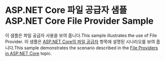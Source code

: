 # <a name="aspnet-core-file-provider-sample"></a><span data-ttu-id="611e8-101">ASP.NET Core 파일 공급자 샘플</span><span class="sxs-lookup"><span data-stu-id="611e8-101">ASP.NET Core File Provider Sample</span></span>

<span data-ttu-id="611e8-102">이 샘플은 파일 공급자 사용을 보여 줍니다.</span><span class="sxs-lookup"><span data-stu-id="611e8-102">This sample illustrates the use of File Provider.</span></span> <span data-ttu-id="611e8-103">이 샘플은 [ASP.NET Core의 파일 공급자](https://docs.microsoft.com/aspnet/core/fundamentals/file-providers) 항목에 설명된 시나리오를 보여 줍니다.</span><span class="sxs-lookup"><span data-stu-id="611e8-103">This sample demonstrates the scenario described in the [File Providers in ASP.NET Core](https://docs.microsoft.com/aspnet/core/fundamentals/file-providers) topic.</span></span>

